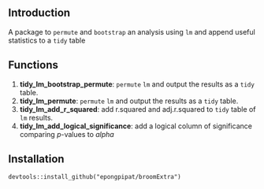 ## Introduction

A package to `permute` and `bootstrap` an analysis using `lm` and append useful statistics to a `tidy` table

## Functions

1. **tidy_lm_bootstrap_permute**: `permute` `lm` and output the results as a `tidy` table.
2. **tidy_lm_permute**: `permute` `lm` and output the results as a `tidy` table.
2. **tidy_lm_add_r_squared**: add r.squared and adj.r.squared to `tidy` table of `lm` results.
3. **tidy_lm_add_logical_significance**: add a logical column of significance comparing *p*-values to *alpha*

## Installation

```{r}
devtools::install_github("epongpipat/broomExtra")
```
